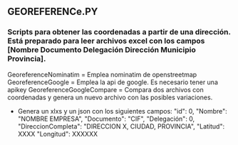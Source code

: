 ## GEOREFERENCe.PY


### Scripts para obtener las coordenadas a partir de una dirección. Está preparado para leer archivos excel con los campos [Nombre Documento Delegación Dirección Municipio Provincia].

GeoreferenceNominatim = Emplea nominatim de openstreetmap
GeoreferenceGoogle = Emplea la api de google. Es necesario tener una apikey
GeoreferenceGoogleCompare = Compara dos archivos con coordenadas y genera un nuevo archivo con las posibles variaciones.

- Genera un xlxs y un json con los siguientes campos: 
        "id": 0,
        "Nombre": "NOMBRE EMPRESA",
        "Documento": "CIF",
        "Delegación": 0,
        "DireccionCompleta": "DIRECCION X, CIUDAD, PROVINCIA",
        "Latitud": XXXX
        "Longitud": XXXXXX

        
